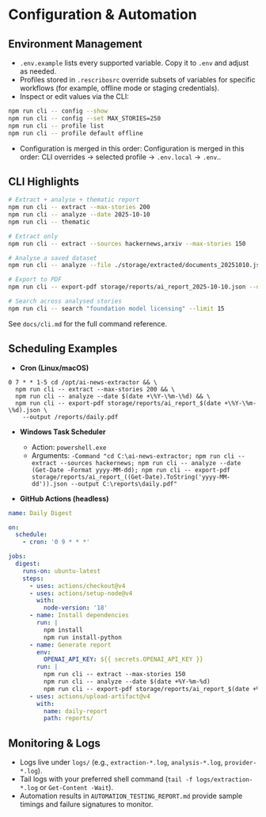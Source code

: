 # Configuration & Automation

## Environment Management

- `.env.example` lists every supported variable. Copy it to `.env` and adjust as needed.
- Profiles stored in `.rescribosrc` override subsets of variables for specific workflows (for example, offline mode or staging credentials).
- Inspect or edit values via the CLI:

```bash
npm run cli -- config --show
npm run cli -- config --set MAX_STORIES=250
npm run cli -- profile list
npm run cli -- profile default offline
```

- Configuration is merged in this order: Configuration is merged in this order: CLI overrides -> selected profile -> `.env.local` -> `.env`..

## CLI Highlights

```bash
# Extract + analyse + thematic report
npm run cli -- extract --max-stories 200
npm run cli -- analyze --date 2025-10-10
npm run cli -- thematic

# Extract only
npm run cli -- extract --sources hackernews,arxiv --max-stories 150

# Analyse a saved dataset
npm run cli -- analyze --file ./storage/extracted/documents_20251010.json

# Export to PDF
npm run cli -- export-pdf storage/reports/ai_report_2025-10-10.json --output ./exports/weekly.pdf

# Search across analysed stories
npm run cli -- search "foundation model licensing" --limit 15
```

See `docs/cli.md` for the full command reference.

## Scheduling Examples

- **Cron (Linux/macOS)**

```
0 7 * * 1-5 cd /opt/ai-news-extractor && \
  npm run cli -- extract --max-stories 200 && \
  npm run cli -- analyze --date $(date +\%Y-\%m-\%d) && \
  npm run cli -- export-pdf storage/reports/ai_report_$(date +\%Y-\%m-\%d).json \
    --output /reports/daily.pdf
```

- **Windows Task Scheduler**
  - Action: `powershell.exe`
  - Arguments: `-Command "cd C:\ai-news-extractor; npm run cli -- extract --sources hackernews; npm run cli -- analyze --date (Get-Date -Format yyyy-MM-dd); npm run cli -- export-pdf storage/reports/ai_report_((Get-Date).ToString('yyyy-MM-dd')).json --output C:\reports\daily.pdf"`

- **GitHub Actions (headless)**

```yaml
name: Daily Digest

on:
  schedule:
    - cron: '0 9 * * *'

jobs:
  digest:
    runs-on: ubuntu-latest
    steps:
      - uses: actions/checkout@v4
      - uses: actions/setup-node@v4
        with:
          node-version: '18'
      - name: Install dependencies
        run: |
          npm install
          npm run install-python
      - name: Generate report
        env:
          OPENAI_API_KEY: ${{ secrets.OPENAI_API_KEY }}
        run: |
          npm run cli -- extract --max-stories 150
          npm run cli -- analyze --date $(date +%Y-%m-%d)
          npm run cli -- export-pdf storage/reports/ai_report_$(date +%Y-%m-%d).json --output ./reports/daily.pdf
      - uses: actions/upload-artifact@v4
        with:
          name: daily-report
          path: reports/
```

## Monitoring & Logs

- Logs live under `logs/` (e.g., `extraction-*.log`, `analysis-*.log`, `provider-*.log`).
- Tail logs with your preferred shell command (`tail -f logs/extraction-*.log` or `Get-Content -Wait`).
- Automation results in `AUTOMATION_TESTING_REPORT.md` provide sample timings and failure signatures to monitor.
